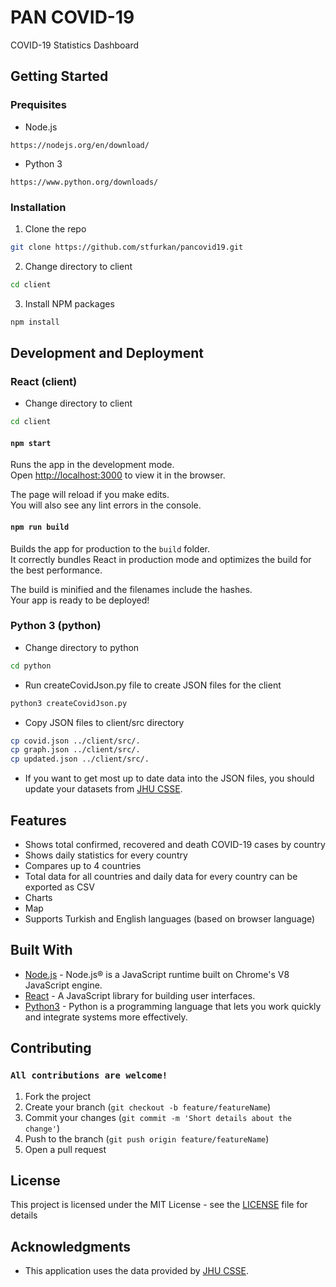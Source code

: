 # PAN COVID-19
COVID-19 Statistics Dashboard

## Getting Started

### Prequisites

* Node.js 
```
https://nodejs.org/en/download/
```

* Python 3
```
https://www.python.org/downloads/
```

### Installation

1. Clone the repo
```sh
git clone https://github.com/stfurkan/pancovid19.git
```
2. Change directory to client
```sh
cd client
```
3. Install NPM packages
```sh
npm install
```

## Development and Deployment

### React (client)

* Change directory to client
```sh
cd client
```

#### `npm start`

Runs the app in the development mode.<br>
Open [http://localhost:3000](http://localhost:3000) to view it in the browser.

The page will reload if you make edits.<br>
You will also see any lint errors in the console.

#### `npm run build`

Builds the app for production to the `build` folder.<br>
It correctly bundles React in production mode and optimizes the build for the best performance.

The build is minified and the filenames include the hashes.<br>
Your app is ready to be deployed!

### Python 3 (python)

* Change directory to python
```sh
cd python
```
* Run createCovidJson.py file to create JSON files for the client
```sh
python3 createCovidJson.py
```
* Copy JSON files to client/src directory
```sh
cp covid.json ../client/src/.
cp graph.json ../client/src/.
cp updated.json ../client/src/.
```

* If you want to get most up to date data into the JSON files, you should update your datasets from [JHU CSSE](https://github.com/CSSEGISandData/COVID-19/tree/master/csse_covid_19_data/csse_covid_19_time_series).


## Features

* Shows total confirmed, recovered and death COVID-19 cases by country
* Shows daily statistics for every country
* Compares up to 4 countries
* Total data for all countries and daily data for every country can be exported as CSV
* Charts
* Map
* Supports Turkish and English languages (based on browser language)

## Built With

* [Node.js](https://nodejs.org/) - Node.js® is a JavaScript runtime built on Chrome's V8 JavaScript engine.
* [React](https://reactjs.org/) - A JavaScript library for building user interfaces.
* [Python3](https://www.python.org/) - Python is a programming language that lets you work quickly
and integrate systems more effectively.

## Contributing

### `All contributions are welcome!`

1. Fork the project
2. Create your branch (`git checkout -b feature/featureName`)
3. Commit your changes (`git commit -m 'Short details about the change'`)
4. Push to the branch (`git push origin feature/featureName`)
5. Open a pull request

## License

This project is licensed under the MIT License - see the [LICENSE](LICENSE) file for details

## Acknowledgments

* This application uses the data provided by [JHU CSSE](https://github.com/CSSEGISandData/COVID-19).
